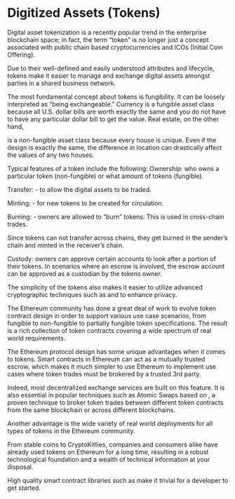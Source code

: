 # Digitized Assets (Tokens)

Digital asset tokenization is a recently popular trend in the enterprise blockchain space; in fact, the term “token” is no longer just a concept associated with public chain based cryptocurrencies and ICOs (Initial Coin Offering). 

Due to their well-defined and easily understood attributes and lifecycle, tokens make it easier to manage and exchange digital assets amongst parties in a shared business network.


The most fundamental concept about tokens is fungibility. It can be loosely interpreted as “being exchangeable.” Currency is a fungible asset class because all U.S. dollar bills are worth exactly the same and you do not have to have any particular dollar bill to get the value. Real estate, on the other hand,

 is a non-fungible asset class because every house is unique. Even if the design is exactly the same, the difference in location can drastically affect the values of any two houses.

Typical features of a token include the following:
Ownership: who owns a particular token (non-fungible) or what amount of tokens (fungible).

Transfer: - to allow the digital assets to be traded.

Minting: - for new tokens to be created for circulation.

Burning: - owners are allowed to “burn” tokens. This is used in cross-chain trades.

 Since tokens can not transfer across chains, they get burned in the sender’s chain and minted in the receiver’s chain.

Custody: owners can approve certain accounts to look after a portion of their tokens. In scenarios where an escrow is involved, the escrow account can be approved as a custodian by the tokens owner.

The simplicity of the tokens also makes it easier to utilize advanced cryptographic techniques such as  and  to enhance privacy.

The Ethereum community has done a great deal of work to evolve token contract design in order to support various use case scenarios, from fungible to non-fungible to partially fungible token specifications. The result is a rich collection of token contracts covering a wide spectrum of real world requirements.

The Ethereum protocol design has some unique advantages when it comes to tokens. Smart contracts in Ethereum can act as a mutually trusted escrow, which makes it much simpler to use Ethereum to implement use cases where token trades must be brokered by a trusted 3rd party. 

Indeed, most decentralized exchange services are built on this feature. It is also essential in popular techniques such as Atomic Swaps based on , a proven technique to broker token trades between different token contracts from the same blockchain or across different blockchains.

Another advantage is the wide variety of real world deployments for all types of tokens in the Ethereum community. 

From stable coins to CryptoKitties, companies and consumers alike have already used tokens on Ethereum for a long time, resulting in a robust technological foundation and a wealth of technical information at your disposal. 

High quality smart contract libraries such as  make it trivial for a developer to get started.